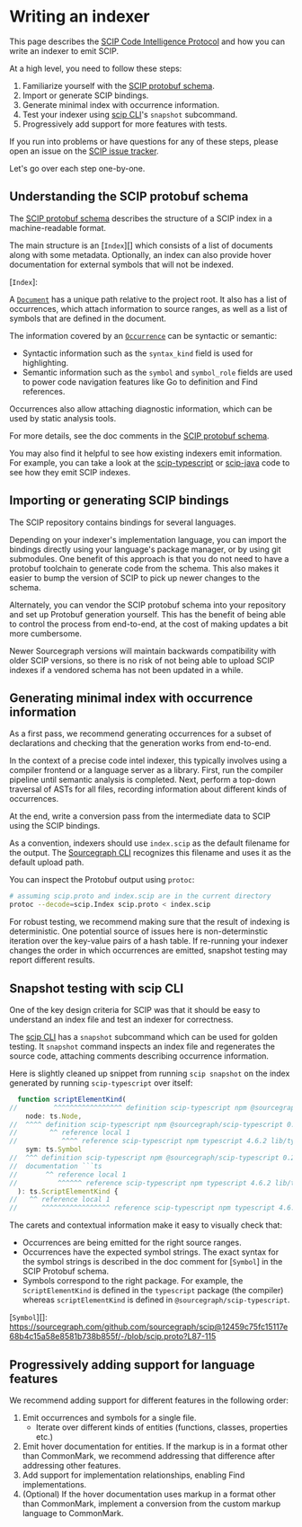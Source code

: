 # Writing an indexer

This page describes the [SCIP Code Intelligence Protocol](https://github.com/sourcegraph/scip)
and how you can write an indexer to emit SCIP.

At a high level, you need to follow these steps:
1. Familiarize yourself with the [SCIP protobuf schema][].
1. Import or generate SCIP bindings.
1. Generate minimal index with occurrence information.
1. Test your indexer using [scip CLI][]'s `snapshot` subcommand.
1. Progressively add support for more features with tests.

If you run into problems or have questions for any of these steps,
please open an issue on the [SCIP issue tracker][].

[SCIP protobuf schema]: https://github.com/sourcegraph/scip/blob/main/scip.proto

[scip CLI]: https://github.com/sourcegraph/scip#scip-cli-reference

[SCIP issue tracker]: https://github.com/sourcegraph/scip/issues

Let's go over each step one-by-one.

## Understanding the SCIP protobuf schema

The [SCIP protobuf schema][] describes the structure
of a SCIP index in a machine-readable format.

The main structure is an [`Index`][]
which consists of a list of documents
along with some metadata.
Optionally, an index can also provide
hover documentation for external symbols
that will not be indexed.

[`Index`]:

A [`Document`][] has a unique path relative to the project root.
It also has a list of occurrences,
which attach information to source ranges,
as well as a list of symbols that are defined
in the document.

[`Document`]: https://sourcegraph.com/search?q=context:global+repo:%5Egithub%5C.com/sourcegraph/scip%24+message+Document+%7B...%7D&patternType=structural

The information covered by an [`Occurrence`][] can be syntactic or semantic:
- Syntactic information such as the `syntax_kind` field
  is used for highlighting.
- Semantic information such as the `symbol` and `symbol_role` fields
  are used to power code navigation features
  like Go to definition and Find references.

[`Occurrence`]: https://sourcegraph.com/search?q=context:global+repo:%5Egithub%5C.com/sourcegraph/scip%24+message+Occurrence+%7B...%7D&patternType=structural

Occurrences also allow attaching diagnostic information,
which can be used by static analysis tools.

For more details, see the doc comments
in the [SCIP protobuf schema][].

You may also find it helpful
to see how existing indexers emit information.
For example, you can take a look at
the [scip-typescript][] or [scip-java][] code
to see how they emit SCIP indexes.

[scip-typescript]: https://github.com/sourcegraph/scip-typescript
[scip-java]: https://github.com/sourcegraph/scip-java

## Importing or generating SCIP bindings

The SCIP repository contains bindings for several languages.

Depending on your indexer's implementation language,
you can import the bindings directly using your language's package manager,
or by using git submodules.
One benefit of this approach is that you do not need to
have a protobuf toolchain to generate code from the schema.
This also makes it easier to bump the version of SCIP to pick up
newer changes to the schema.

Alternately, you can vendor the SCIP protobuf schema into your repository
and set up Protobuf generation yourself.
This has the benefit of being able to control the process
from end-to-end, at the cost of making updates a bit more cumbersome.

<!-- TODO: Is it OK to make this promise here? -->
Newer Sourcegraph versions will maintain backwards compatibility
with older SCIP versions, so there is no risk of not being able
to upload SCIP indexes if a vendored schema has not been updated
in a while.

## Generating minimal index with occurrence information

As a first pass,
we recommend generating occurrences for a subset of declarations
and checking that the generation works from end-to-end.

In the context of a precise code intel indexer,
this typically involves using a compiler frontend or a language server as a library.
First, run the compiler pipeline until semantic analysis is completed.
Next, perform a top-down traversal of ASTs for all files,
recording information about different kinds of occurrences.

At the end, write a conversion pass from the intermediate
data to SCIP using the SCIP bindings.

As a convention, indexers should use `index.scip` as the default filename
for the output. The [Sourcegraph CLI][] recognizes this filename and uses
it as the default upload path.

[Sourcegraph CLI]: https://github.com/sourcegraph/src-cli

You can inspect the Protobuf output using `protoc`:

```sh
# assuming scip.proto and index.scip are in the current directory
protoc --decode=scip.Index scip.proto < index.scip
```

For robust testing,
we recommend making sure that the result of indexing is deterministic.
One potential source of issues here is non-determinstic
iteration over the key-value pairs of a hash table.
If re-running your indexer changes the order in which occurrences are emitted,
snapshot testing may report different results.

## Snapshot testing with scip CLI

One of the key design criteria for SCIP
was that it should be easy to understand an index file
and test an indexer for correctness.

The [scip CLI][] has a `snapshot` subcommand
which can be used for golden testing.
It `snapshot` command inspects an index file
and regenerates the source code,
attaching comments describing occurrence information.

Here is slightly cleaned up snippet from running
`scip snapshot` on the index generated by
running `scip-typescript` over itself:

```ts
  function scriptElementKind(
//         ^^^^^^^^^^^^^^^^^ definition scip-typescript npm @sourcegraph/scip-typescript 0.2.0 src/FileIndexer.ts/scriptElementKind().
    node: ts.Node,
//  ^^^^ definition scip-typescript npm @sourcegraph/scip-typescript 0.2.0 src/FileIndexer.ts/scriptElementKind().(node)
//        ^^ reference local 1
//           ^^^^ reference scip-typescript npm typescript 4.6.2 lib/typescript.d.ts/ts/Node#
    sym: ts.Symbol
//  ^^^ definition scip-typescript npm @sourcegraph/scip-typescript 0.2.0 src/FileIndexer.ts/scriptElementKind().(sym)
//  documentation ```ts
//       ^^ reference local 1
//          ^^^^^^ reference scip-typescript npm typescript 4.6.2 lib/typescript.d.ts/ts/Symbol#
  ): ts.ScriptElementKind {
//   ^^ reference local 1
//      ^^^^^^^^^^^^^^^^^ reference scip-typescript npm typescript 4.6.2 lib/typescript.d.ts/ts/ScriptElementKind#
```

The carets and contextual information make it easy to visually check that:
- Occurrences are being emitted for the right source ranges.
- Occurrences have the expected symbol strings.
  The exact syntax for the symbol strings is described
  in the doc comment for [`Symbol`] in the SCIP Protobuf schema.
- Symbols correspond to the right package.
  For example, the `ScriptElementKind` is defined in the
  `typescript` package (the compiler) whereas
  `scriptElementKind` is defined in `@sourcegraph/scip-typescript`.

[`Symbol`][]: https://sourcegraph.com/github.com/sourcegraph/scip@12459c75fc15117e68b4c15a58e8581b738b855f/-/blob/scip.proto?L87-115

## Progressively adding support for language features

We recommend adding support for different features in the following order:
1. Emit occurrences and symbols for a single file.
   - Iterate over different kinds of entities (functions, classes, properties etc.)
2. Emit hover documentation for entities.
   If the markup is in a format other than CommonMark,
   we recommend addressing that difference after addressing other features.
3. Add support for implementation relationships, enabling Find implementations.
4. (Optional) If the hover documentation uses markup in a format other than CommonMark,
   implement a conversion from the custom markup language to CommonMark.

